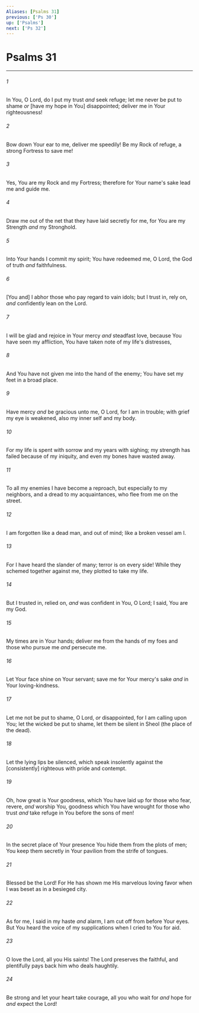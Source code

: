 ```yaml
---
Aliases: [Psalms 31]
previous: ['Ps 30']
up: ['Psalms']
next: ['Ps 32']
---
```

# Psalms 31

***














###### 1 






In You, O Lord, do I put my trust _and_ seek refuge; let me never be put to shame _or_ [have my hope in You] disappointed; deliver me in Your righteousness! 













###### 2 






Bow down Your ear to me, deliver me speedily! Be my Rock of refuge, a strong Fortress to save me! 













###### 3 






Yes, You are my Rock and my Fortress; therefore for Your name's sake lead me and guide me. 













###### 4 






Draw me out of the net that they have laid secretly for me, for You are my Strength _and_ my Stronghold. 













###### 5 






Into Your hands I commit my spirit; You have redeemed me, O Lord, the God of truth _and_ faithfulness. 













###### 6 






[You and] I abhor those who pay regard to vain idols; but I trust in, rely on, _and_ confidently lean on the Lord. 













###### 7 






I will be glad and rejoice in Your mercy _and_ steadfast love, because You have seen my affliction, You have taken note of my life's distresses, 













###### 8 






And You have not given me into the hand of the enemy; You have set my feet in a broad place. 













###### 9 






Have mercy _and_ be gracious unto me, O Lord, for I am in trouble; with grief my eye is weakened, also my inner self and my body. 













###### 10 






For my life is spent with sorrow and my years with sighing; my strength has failed because of my iniquity, and even my bones have wasted away. 













###### 11 






To all my enemies I have become a reproach, but especially to my neighbors, and a dread to my acquaintances, who flee from me on the street. 













###### 12 






I am forgotten like a dead man, and out of mind; like a broken vessel am I. 













###### 13 






For I have heard the slander of many; terror is on every side! While they schemed together against me, they plotted to take my life. 













###### 14 






But I trusted in, relied on, _and_ was confident in You, O Lord; I said, You are my God. 













###### 15 






My times are in Your hands; deliver me from the hands of my foes and those who pursue me _and_ persecute me. 













###### 16 






Let Your face shine on Your servant; save me for Your mercy's sake _and_ in Your loving-kindness. 













###### 17 






Let me not be put to shame, O Lord, _or_ disappointed, for I am calling upon You; let the wicked be put to shame, let them be silent in Sheol (the place of the dead). 













###### 18 






Let the lying lips be silenced, which speak insolently against the [consistently] righteous with pride and contempt. 













###### 19 






Oh, how great is Your goodness, which You have laid up for those who fear, revere, _and_ worship You, goodness which You have wrought for those who trust _and_ take refuge in You before the sons of men! 













###### 20 






In the secret place of Your presence You hide them from the plots of men; You keep them secretly in Your pavilion from the strife of tongues. 













###### 21 






Blessed be the Lord! For He has shown me His marvelous loving favor when I was beset as in a besieged city. 













###### 22 






As for me, I said in my haste _and_ alarm, I am cut off from before Your eyes. But You heard the voice of my supplications when I cried to You for aid. 













###### 23 






O love the Lord, all you His saints! The Lord preserves the faithful, and plentifully pays back him who deals haughtily. 













###### 24 






Be strong and let your heart take courage, all you who wait for _and_ hope for _and_ expect the Lord!
